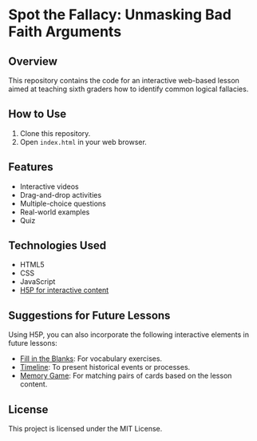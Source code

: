 
# Spot the Fallacy: Unmasking Bad Faith Arguments

## Overview
This repository contains the code for an interactive web-based lesson aimed at teaching sixth graders how to identify common logical fallacies.

## How to Use
1. Clone this repository.
2. Open `index.html` in your web browser.

## Features
- Interactive videos
- Drag-and-drop activities
- Multiple-choice questions
- Real-world examples
- Quiz

## Technologies Used
- HTML5
- CSS
- JavaScript
- [H5P for interactive content](https://h5p.org/content-types-and-applications)

## Suggestions for Future Lessons
Using H5P, you can also incorporate the following interactive elements in future lessons:
- [Fill in the Blanks](https://h5p.org/fill-in-the-blanks): For vocabulary exercises.
- [Timeline](https://h5p.org/timeline): To present historical events or processes.
- [Memory Game](https://h5p.org/memory-game): For matching pairs of cards based on the lesson content.

## License
This project is licensed under the MIT License.
